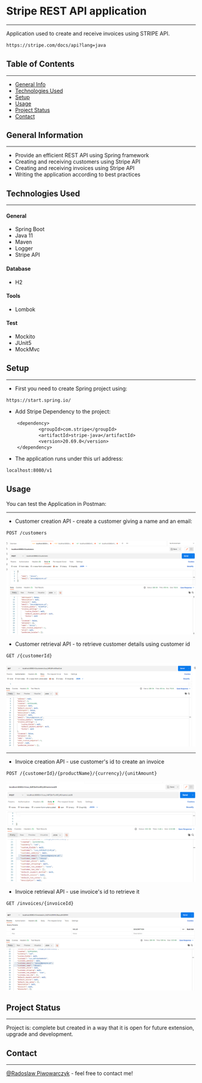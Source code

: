 #  Stripe REST API application

---

Application used to create and receive invoices using STRIPE API.
```sh
https://stripe.com/docs/api?lang=java
```

## Table of Contents

---

* [General Info](#general-information)
* [Technologies Used](#technologies-used)
* [Setup](#setup)
* [Usage](#usage)
* [Project Status](#project-status)
* [Contact](#contact)
<!-- * [License](#license) -->


## General Information

---

- Provide an efficient REST API using Spring framework
- Creating and receiving customers using Stripe API
- Creating and receiving invoices using Stripe API
- Writing the application according to best practices



## Technologies Used

---

#### General

- Spring Boot
- Java 11
- Maven
- Logger
- Stripe API

#### Database

- H2

#### Tools

- Lombok

#### Test

- Mockito
- JUnit5
- MockMvc


## Setup

---

- First you need to create Spring project using:
```
https://start.spring.io/
```
- Add Stripe Dependency to the project:
```
	<dependency>
			<groupId>com.stripe</groupId>
			<artifactId>stripe-java</artifactId>
			<version>20.69.0</version>
	</dependency>
```
- The application runs under this url address:
```sh
localhost:8080/v1
```

## Usage
You can test the Application in Postman:

---

- Customer creation API - create a customer giving a name and an email:
```sh
POST /customers
```
![Example screenshot](src/main/resources/png/CustomerPOST.png)
- Customer retrieval API - to retrieve customer details using customer id
```sh
GET /{customerId}
```
![Example screenshot](src/main/resources/png/CustomerGET.png)

---

- Invoice creation API - use customer's id to create an invoice
```sh
POST /{customerId}/{productName}/{currency}/{unitAmount}
```
![Example screenshot](src/main/resources/png/InvoicePOST.png)
- Invoice retrieval API - use invoice's id to retrieve it
```sh
GET /invoices/{invoiceId}
```
![Example screenshot](src/main/resources/png/InvoiceGET.png)
## Project Status

---

Project is: complete but created in a way that it is open for future extension, upgrade and development.

## Contact

---

[@Radoslaw Piwowarczyk](https://www.linkedin.com/in/radoslaw-piwowarczyk/) - feel free to contact me!
